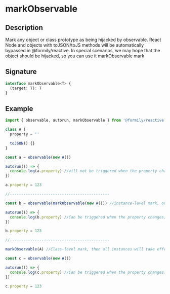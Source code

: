 # markObservable

## Description

Mark any object or class prototype as being hijacked by observable. React Node and objects with toJSON/toJS methods will be automatically bypassed in @formily/reactive. In special scenarios, we may hope that the object should be hijacked, so you can use it markObservable mark

## Signature

```ts
interface markObservable<T> {
  (target: T): T
}
```

## Example

```ts
import { observable, autorun, markObservable } from '@formily/reactive'

class A {
  property = ''

  toJSON() {}
}

const a = observable(new A())

autorun(() => {
  console.log(a.property) //will not be triggered when the property changes, because there is a toJSON method in the A instance
})

a.property = 123

//--------------------------------------------

const b = observable(markObservable(new A())) //instance-level mark, only valid for the current instance

autorun(() => {
  console.log(b.property) //Can be triggered when the property changes, because it has been marked as observable
})

b.property = 123

//--------------------------------------------

markObservable(A) //Class-level mark, then all instances will take effect

const c = observable(new A())

autorun(() => {
  console.log(c.property) //Can be triggered when the property changes, because it has been marked as observable
})

c.property = 123
```
